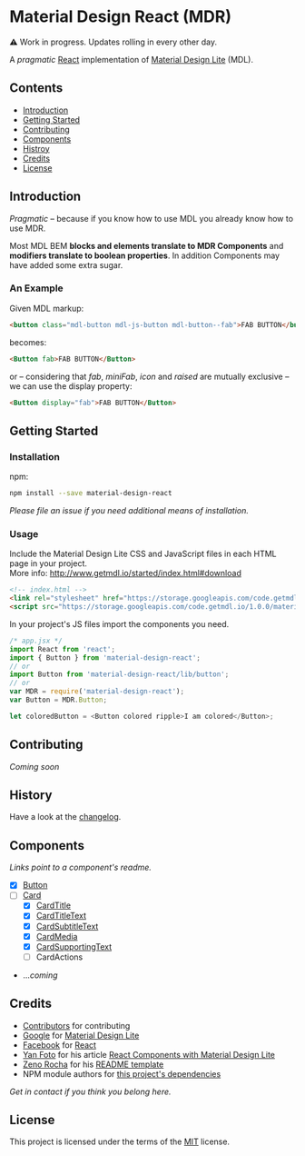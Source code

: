 # Material Design React (MDR)

:warning: Work in progress. Updates rolling in every other day.

A *pragmatic* [React](https://github.com/facebook/react) implementation of [Material Design Lite](https://github.com/google/material-design-lite) (MDL).


## Contents

- [Introduction](#introduction)
- [Getting Started](#getting-started)
- [Contributing](#contributing)
- [Components](#components)
- [Histroy](#history)
- [Credits](#credits)
- [License](#license)


## Introduction

*Pragmatic* &ndash; because if you know how to use MDL you already know how to use MDR.

Most MDL BEM **blocks and elements translate to MDR Components** and **modifiers translate to boolean properties**. In addition Components may have added some extra sugar.

### An Example

Given MDL markup:

```html
<button class="mdl-button mdl-js-button mdl-button--fab">FAB BUTTON</button>
```

 becomes:

 ```html
<Button fab>FAB BUTTON</Button>
 ```

 or &ndash; considering that
      *fab*, *miniFab*, *icon* and *raised* are mutually exclusive &ndash; we can use the display property:

```html
<Button display="fab">FAB BUTTON</Button>
```


## Getting Started


### Installation

npm:
```bash
npm install --save material-design-react
```

*Please file an issue if you need additional means of installation.*


### Usage
Include the Material Design Lite CSS and JavaScript files in each HTML page in your project.  
More info: http://www.getmdl.io/started/index.html#download

```html
<!-- index.html -->
<link rel="stylesheet" href="https://storage.googleapis.com/code.getmdl.io/1.0.0/material.indigo-pink.min.css" />
<script src="https://storage.googleapis.com/code.getmdl.io/1.0.0/material.min.js"></script>
```

In your project's JS files import the components you need.

```javascript
/* app.jsx */
import React from 'react';
import { Button } from 'material-design-react';
// or
import Button from 'material-design-react/lib/button';
// or
var MDR = require('material-design-react');
var Button = MDR.Button;

let coloredButton = <Button colored ripple>I am colored</Button>;
```

## Contributing

*Coming soon*


## History

Have a look at the [changelog](CHANGELOG.md).


## Components

*Links point to a component's readme.*

- [x] [Button](src/button/README.md)
- [ ] [Card](src/card/README.md)
  - [x] [CardTitle](src/card/title/README.md)
  - [x] [CardTitleText](src/card/title-text/README.md )
  - [x] [CardSubtitleText](src/card/subtitle-text/README.md)
  - [x] [CardMedia](src/card/media/README.md)
  - [x] [CardSupportingText](src/card/supporting-text/README.md)
  - [ ] CardActions
- ...*coming*


## Credits

- [Contributors](https://github.com/nikvm/material-design-react/graphs/contributors) for contributing
- [Google](https://github.com/google) for [Material Design Lite](https://github.com/google/material-design-lite)
- [Facebook](https://github.com/facebook) for [React](https://github.com/facebook/react)
- [Yan Foto](https://github.com/yan-foto) for his article [React Components with Material Design Lite](http://quaintous.com/2015/07/09/react-components-with-mdl/)
- [Zeno Rocha](https://github.com/zenorocha) for his [README template](https://gist.github.com/zenorocha/4526327)
- NPM module authors for [this project's dependencies](package.json)

*Get in contact if you think you belong here.*

## License

This project is licensed under the terms of the [MIT](LICENSE.md) license.
